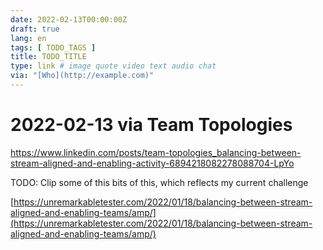 ```yaml
---
date: 2022-02-13T00:00:00Z
draft: true
lang: en
tags: [ TODO_TAGS ]
title: TODO_TITLE
type: link # image quote video text audio chat
via: "[Who](http://example.com)"
---
```



# 2022-02-13 via Team Topologies
https://www.linkedin.com/posts/team-topologies_balancing-between-stream-aligned-and-enabling-activity-6894218082278088704-LpYo


TODO: Clip some of this bits of this, which reflects my current challenge 

[https://unremarkabletester.com/2022/01/18/balancing-between-stream-aligned-and-enabling-teams/amp/](https://unremarkabletester.com/2022/01/18/balancing-between-stream-aligned-and-enabling-teams/amp/)

